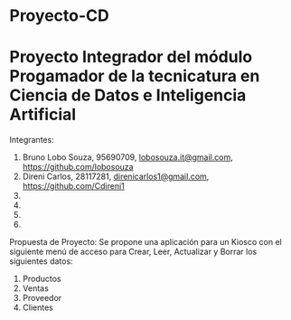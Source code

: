 # Proyecto-CD
# Proyecto Integrador del módulo Progamador de la tecnicatura en Ciencia de Datos e Inteligencia Artificial 

   Integrantes:
1. Bruno Lobo Souza, 95690709, lobosouza.it@gmail.com, https://github.com/lobosouza
2. Direni Carlos, 28117281, direnicarlos1@gmail.com, https://github.com/Cdireni1
3. 
4. 
5. 
6. 

  Propuesta de Proyecto:
Se propone una aplicación para un Kiosco con el siguiente menú de acceso para Crear, Leer, Actualizar y Borrar los siguientes datos: 
1. Productos
2. Ventas
3. Proveedor
4. Clientes
